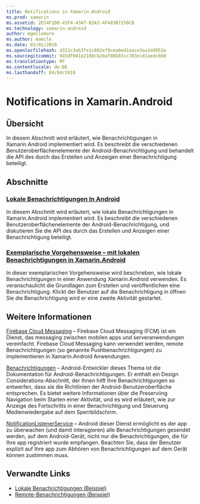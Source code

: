 ```yaml
---
title: Notifications in Xamarin.Android
ms.prod: xamarin
ms.assetid: 2E54F1D0-45F4-43A7-B3A3-4F483B7150CB
ms.technology: xamarin-android
author: mgmclemore
ms.author: mamcle
ms.date: 03/01/2018
ms.openlocfilehash: d321c3eb3fe1c882ef9cea6ed1aace3aa1dd953e
ms.sourcegitcommit: 945df041e2180cb20af08b83cc703ecd1aedc6b0
ms.translationtype: MT
ms.contentlocale: de-DE
ms.lasthandoff: 04/04/2018
---
```

# <a name="notifications-in-xamarinandroid"></a>Notifications in Xamarin.Android


## <a name="overview"></a>Übersicht

In diesem Abschnitt wird erläutert, wie Benachrichtigungen in Xamarin.Android implementiert wird. Es beschreibt die verschiedenen Benutzeroberflächenelemente der Android-Benachrichtigung und behandelt die API des durch das Erstellen und Anzeigen einer Benachrichtigung beteiligt.


## <a name="sections"></a>Abschnitte

### <a name="local-notifications-in-androidlocal-notificationsmd"></a>[Lokale Benachrichtigungen In Android](local-notifications.md)

In diesem Abschnitt wird erläutert, wie lokale Benachrichtigungen in Xamarin.Android implementiert wird. Es beschreibt die verschiedenen Benutzeroberflächenelemente der Android-Benachrichtigung, und diskutieren Sie die API des durch das Erstellen und Anzeigen einer Benachrichtigung beteiligt. 

### <a name="walkthrough---using-local-notifications-in-xamarinandroidlocal-notifications-walkthroughmd"></a>[Exemplarische Vorgehensweise – mit lokalen Benachrichtigungen in Xamarin.Android](local-notifications-walkthrough.md)  
 
In dieser exemplarischen Vorgehensweise wird beschrieben, wie lokale Benachrichtigungen in einer Anwendung Xamarin.Android verwenden. Es veranschaulicht die Grundlagen zum Erstellen und veröffentlichen eine Benachrichtigung. Klickt der Benutzer auf die Benachrichtigung in öffnen Sie die Benachrichtigung wird er eine zweite Aktivität gestartet. 


## <a name="for-further-reading"></a>Weitere Informationen

[Firebase Cloud Messaging](~/android/data-cloud/google-messaging/firebase-cloud-messaging.md) &ndash; Firebase Cloud Messaging (FCM) ist ein Dienst, das messaging zwischen mobilen apps und serveranwendungen vereinfacht. Firebase Cloud Messaging kann verwendet werden, remote Benachrichtigungen (so genannte Pushbenachrichtigungen) zu implementieren in Xamarin.Android Anwendungen.

[Benachrichtigungen](http://developer.android.com/guide/topics/ui/notifiers/notifications.html) &ndash; Android-Entwickler dieses Thema ist die Dokumentation für Android-Benachrichtigungen. Er enthält ein Design Considerations-Abschnitt, der Ihnen hilft Ihre Benachrichtigungen so entwerfen, dass sie die Richtlinien der Android-Benutzeroberfläche entsprechen. Es bietet weitere Informationen über die Preserviing Navigation beim Starten einer Aktivität, und es wird erläutert, wie zur Anzeige des Fortschritts in einer Benachrichtigung und Steuerung Medienwiedergabe auf dem Sperrbildschirm. 

[NotificationListenerService](https://developer.xamarin.com/api/type/Android.Service.Notification.NotificationListenerService/) &ndash; Android dieser Dienst ermöglicht es der app zu überwachen (und damit interagieren) alle Benachrichtigungen gesendet werden, auf dem Android-Gerät, nicht nur die Benachrichtigungen, die für Ihre app registriert wurde empfangen. Beachten Sie, dass der Benutzer explizit auf Ihre app zum Abhören von Benachrichtigungen auf dem Gerät können zustimmen muss.





## <a name="related-links"></a>Verwandte Links

- [Lokale Benachrichtigungen (Beispiel)](https://developer.xamarin.com/samples/monodroid/LocalNotifications/)
- [Remote-Benachrichtigungen (Beispiel)](https://developer.xamarin.com/samples/monodroid/RemoteNotifications/)
